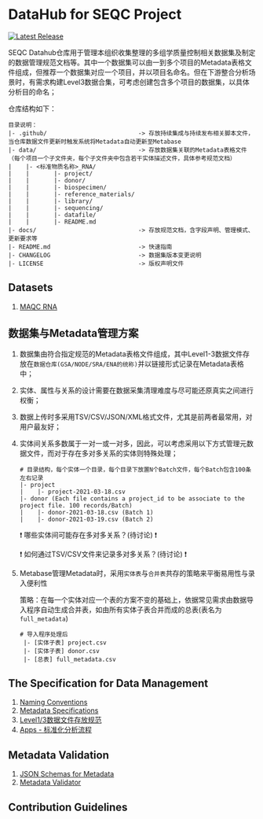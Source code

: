 # DataHub for SEQC Project

[![Latest Release](https://img.shields.io/github/release/biominer-lab/seqc-datahub.svg?label=Latest%20Release)](https://github.com/biominer-lab/seqc-datahub/releases)

SEQC Datahub仓库用于管理本组织收集整理的多组学质量控制相关数据集及制定的数据管理规范文档等。其中一个数据集可以由一到多个项目的Metadata表格文件组成，但推荐一个数据集对应一个项目，并以项目名命名。但在下游整合分析场景时，有需求构建Level3数据合集，可考虑创建包含多个项目的数据集，以具体分析目的命名；

仓库结构如下：

```
目录说明：
|- .github/                          -> 存放持续集成与持续发布相关脚本文件，当仓库数据文件更新时触发系统将Metadata自动更新至Metabase
|- data/                             -> 存放数据集关联的Metadata表格文件（每个项目一个子文件夹，每个子文件夹中包含若干实体描述文件，具体参考规范文档）
|    |- <标准物质名称>_RNA/
|    |       |- project/
|    |       |- donor/
|    |       |- biospecimen/
|    |       |- reference_materials/
|    |       |- library/
|    |       |- sequencing/
|    |       |- datafile/
|    |       |- README.md
|- docs/                             -> 存放规范文档，含字段声明、管理模式、更新要求等
|- README.md                         -> 快速指南
|- CHANGELOG                         -> 数据集版本变更说明
|- LICENSE                           -> 版权声明文件
```

## Datasets
1. [MAQC RNA](./data/MAQC_RNA/)

## 数据集与Metadata管理方案

1. 数据集由符合指定规范的Metadata表格文件组成，其中Level1-3数据文件存放在`数据仓库(GSA/NODE/SRA/ENA的统称)`并以链接形式记录在Metadata表格中；
2. 实体、属性与关系的设计需要在数据采集清理难度与尽可能还原真实之间进行权衡；
3. 数据上传时多采用TSV/CSV/JSON/XML格式文件，尤其是前两者最常用，对用户最友好；
4. 实体间关系多数属于一对一或一对多，因此，可以考虑采用以下方式管理元数据文件，而对于存在多对多关系的实体则特殊处理；

   ```
   # 目录结构，每个实体一个目录，每个目录下放置N个Batch文件，每个Batch包含100条左右记录
   |- project
   |    |- project-2021-03-18.csv
   |- donor (Each file contains a project_id to be associate to the project file. 100 records/Batch)
   |    |- donor-2021-03-18.csv (Batch 1)
   |    |- donor-2021-03-19.csv (Batch 2)
   ```

   :exclamation: 哪些实体间可能存在多对多关系？(待讨论) :exclamation:

   :exclamation: 如何通过TSV/CSV文件来记录多对多关系？(待讨论) :exclamation:

5. Metabase管理Metadata时，采用`实体表`与`合并表`共存的策略来平衡易用性与录入便利性
   
   策略：在每一个实体对应一个表的方案不变的基础上，依据常见需求由数据导入程序自动生成合并表，如由所有实体子表合并而成的总表(表名为`full_metadata`)

   ```
   # 导入程序处理后
    |- [实体子表] project.csv
    |- [实体子表] donor.csv
    |- [总表] full_metadata.csv
   ```

## The Specification for Data Management

1. [Naming Conventions](./docs/names.md)
2. [Metadata Specifications](./docs/metadata.md)
3. [Level1/3数据文件存放规范](./docs/datafile.md)
4. [Apps - 标准化分析流程](./docs/apps.md)

## Metadata Validation

1. [JSON Schemas for Metadata](./specs/metadata.json)
2. [Metadata Validator](https://github.com/biominer-lab/metadata-validator.git)


## Contribution Guidelines